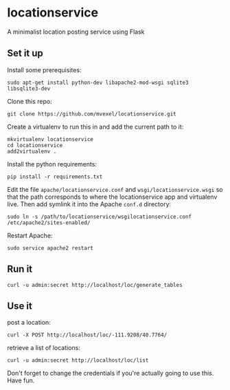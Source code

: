 locationservice
===============

A minimalist location posting service using Flask

Set it up
---------

Install some prerequisites:

    sudo apt-get install python-dev libapache2-mod-wsgi sqlite3 libsqlite3-dev

Clone this repo:

    git clone https://github.com/mvexel/locationservice.git
    
Create a virtualenv to run this in and add the current path to it:

    mkvirtualenv locationservice
    cd locationservice
    add2virtualenv .
    
Install the python requirements:     

    pip install -r requirements.txt
    
Edit the file `apache/locationservice.conf` and `wsgi/locationservice.wsgi` so that the path corresponds to where the locationservice app and virtualenv live.
Then add symlink it into the Apache `conf.d` directory:

    sudo ln -s /path/to/locationservice/wsgilocationservice.conf /etc/apache2/sites-enabled/
    
Restart Apache:

    sudo service apache2 restart

Run it 
------

    curl -u admin:secret http://localhost/loc/generate_tables

Use it
------

post a location:

    curl -X POST http://localhost/loc/-111.9208/40.7764/

retrieve a list of locations:

    curl -u admin:secret http://localhost/loc/list
    
Don't forget to change the credentials if you're actually going to use this.
Have fun.
